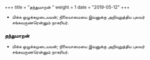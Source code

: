 ﻿+++
title = "தந்துமாறன்  "
weight = 1
date = "2019-05-12"
+++


-  மிக்க ஒழுக்கமுடையவன்; நிலையாமையை இவனுக்கு அறிவுறுத்திய புலவர் சங்கவருணரென்னும் நாகரியர். 
  
### தந்துமாறன்  
-  மிக்க ஒழுக்கமுடையவன்; நிலையாமையை இவனுக்கு அறிவுறுத்திய புலவர் சங்கவருணரென்னும் நாகரியர். 

